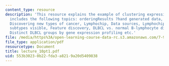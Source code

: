 ```yaml
---
content_type: resource
description: 'This resource explains the example of clustering expression data. It
  includes the following topics: orderingResults ?hand generated data, Problem Definition,
  Discovering new types of cancer, Lymphochip, Data sources, Lymphochipcluster, DLBCL
  subtypes visible, Feature discovery, DLBCL vs. normal B-lymphocyte differentiation,
  Distinct DLBCL groups by gene expression profiling etc.'
file: /media/https%3A/open-learning-course-data-rc.s3.amazonaws.com/7-90j-computational-functional-genomics-spring-2005/553b30230b22fda3a8219a20d5409838_lecture_10pt1.pdf
file_type: application/pdf
resourcetype: Document
title: lecture_10pt1.pdf
uid: 553b3023-0b22-fda3-a821-9a20d5409838
---
```

